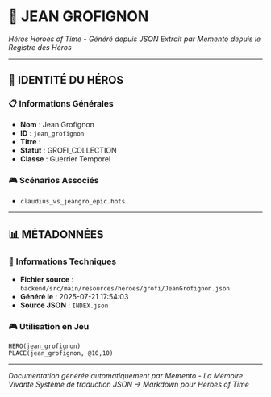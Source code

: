 # 🏹 **JEAN GROFIGNON**


*Héros Heroes of Time - Généré depuis JSON*
*Extrait par Memento depuis le Registre des Héros*

---

## 🎯 **IDENTITÉ DU HÉROS**

### 📋 **Informations Générales**
- **Nom** : Jean Grofignon
- **ID** : `jean_grofignon`
- **Titre** : 
- **Statut** : GROFI_COLLECTION
- **Classe** : Guerrier Temporel


### 🎮 **Scénarios Associés**
- `claudius_vs_jeangro_epic.hots`

---

## 📊 **MÉTADONNÉES**

### 🔧 **Informations Techniques**
- **Fichier source** : `backend/src/main/resources/heroes/grofi/JeanGrofignon.json`
- **Généré le** : 2025-07-21 17:54:03
- **Source JSON** : `INDEX.json`

### 🎮 **Utilisation en Jeu**
```hots
HERO(jean_grofignon)
PLACE(jean_grofignon, @10,10)
```

---

*Documentation générée automatiquement par Memento - La Mémoire Vivante*
*Système de traduction JSON → Markdown pour Heroes of Time*
